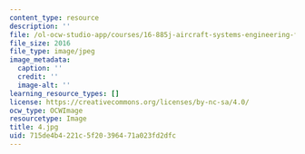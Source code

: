 ```yaml
---
content_type: resource
description: ''
file: /ol-ocw-studio-app/courses/16-885j-aircraft-systems-engineering-fall-2005/715de4b4221c5f20396471a023fd2dfc_4.jpg
file_size: 2016
file_type: image/jpeg
image_metadata:
  caption: ''
  credit: ''
  image-alt: ''
learning_resource_types: []
license: https://creativecommons.org/licenses/by-nc-sa/4.0/
ocw_type: OCWImage
resourcetype: Image
title: 4.jpg
uid: 715de4b4-221c-5f20-3964-71a023fd2dfc
---
```


